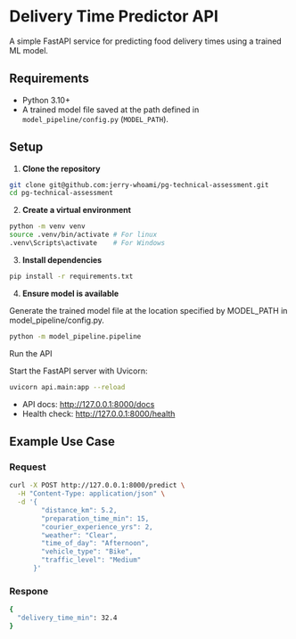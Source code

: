 # Delivery Time Predictor API

A simple FastAPI service for predicting food delivery times using a trained ML model.

## Requirements
- Python 3.10+  
- A trained model file saved at the path defined in `model_pipeline/config.py` (`MODEL_PATH`).  

## Setup

1. **Clone the repository**

```bash
git clone git@github.com:jerry-whoami/pg-technical-assessment.git
cd pg-technical-assessment
```

2. **Create a virtual environment**

```bash
python -m venv venv
source .venv/bin/activate # For linux
.venv\Scripts\activate    # For Windows
```
3. **Install dependencies**

```bash
pip install -r requirements.txt
```

4. **Ensure model is available**

Generate the trained model file at the location specified by MODEL_PATH in model_pipeline/config.py.

```bash
python -m model_pipeline.pipeline
```

Run the API

Start the FastAPI server with Uvicorn:

```bash
uvicorn api.main:app --reload
```

- API docs: http://127.0.0.1:8000/docs
- Health check: http://127.0.0.1:8000/health

## Example Use Case

### Request

```bash
curl -X POST http://127.0.0.1:8000/predict \
  -H "Content-Type: application/json" \
  -d '{
        "distance_km": 5.2,
        "preparation_time_min": 15,
        "courier_experience_yrs": 2,
        "weather": "Clear",
        "time_of_day": "Afternoon",
        "vehicle_type": "Bike",
        "traffic_level": "Medium"
      }'
```

### Respone

```bash
{
  "delivery_time_min": 32.4
}
```